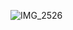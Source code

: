 ![IMG_2526](https://github.com/Teramon1031/Teramon1031/assets/29009165/c77eed2d-dcb0-4f5d-b690-5307e4f1c54a)


<!--
**Teramon1031/Teramon1031** is a ✨ _special_ ✨ repository because its `README.md` (this file) appears on your GitHub profile.

Here are some ideas to get you started:

- 🔭 I’m currently working on ...
- 🌱 I’m currently learning ...
- 👯 I’m looking to collaborate on ...
- 🤔 I’m looking for help with ...
- 💬 Ask me about ...
- 📫 How to reach me: ...
- 😄 Pronouns: ...
- ⚡ Fun fact: ...
-->
